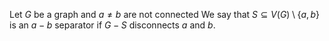 Let $G$ be a graph and $a\ne b$ are not connected
We say that $S\subseteq V(G)\setminus \{ a,b \}$ is an $a-b$ separator 
if $G-S$ disconnects $a$ and $b$.
